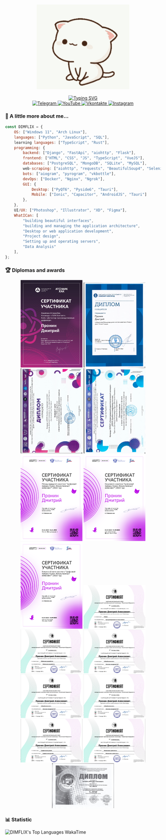 <div align="center">
    <img width=300 src="https://github.com/DIMFLIX-OFFICIAL/DIMFLIX-OFFICIAL/blob/main/cat.gif?raw=true"/>    
    <br/>
    <br/>
    <a href="https://git.io/typing-svg"><img src="https://readme-typing-svg.demolab.com?font=Fira+Code&weight=500&size=25&pause=1000&color=BD73F7&center=true&vCenter=true&random=false&width=500&height=22&lines=Greetings%2C+wanderer!+I'm+DIMFLIX!" alt="Typing SVG" /></a>
    <br/>
</div>

<div align="center">
    <a href="https://t.me/dimflix_official">
        <img src="https://img.shields.io/badge/-Telegram-090909?style=for-the-badge&logo=telegram&logoColor=27A0D9" alt="Telegram"/>
    </a>
    <a href="https://www.youtube.com/DIMFLIX">
        <img src="https://img.shields.io/badge/-YouTube-090909?style=for-the-badge&logo=YouTube&logoColor=FF0000" alt="YouTube"/>
    </a>
    <a href="https://vk.com/dimflix_official">
        <img src="https://img.shields.io/badge/-Vkontakte-090909?style=for-the-badge&logo=Vk&logoColor=4F7DB3" alt="Vkontakte"/>
    </a>
    <a href="https://www.instagram.com/dimflix_official">
        <img src="https://img.shields.io/badge/-Instagram-090909?style=for-the-badge&logo=instagram&logoColor=B4068E" alt="Instagram"/>
    </a>
</div>

### 👻 A little more about me...  
```javascript
const DIMFLIX = {
    OS: ["Windows 11", "Arch Linux"],
    languages: ["Python", "JavaScript", "SQL"],
    learning languages: ["TypeScript", "Rust"],
    programming: {
        backend: ["Django", "FastApi", "aiohttp", "Flask"],
        frontend: ["HTML", "CSS", "JS", "TypeScript", "VueJS"],
        databases: ["PostgreSQL", "MongoDB", "SQLite", "MySQL"],
        web-scraping: ["aiohttp", "requests", "BeautifulSoup4", "Selenium"],
        bots: ["aiogram", "pyrogram", "vkbottle"],
        devOps: ["Docker", "Nginx", "Ngrok"],
        GUI: {
            Desktop: ["PyQT6", "Pyside6", "Tauri"],
            Mobile: ["Ionic", "Capacitor", "AndroidJS", "Tauri"]
        },
    },
    UI/UX: ["Photoshop", "Illustrator", "XD", "Figma"],
    WhatICan: [
        "building beautiful interfaces",
        "building and managing the application architecture",
        "Desktop or web application development",
        "Project design",
        "Setting up and operating servers",
        "Data Analysis"
    ],
};
```
### 🏆 Diplomas and awards
<div align='center'>
    <img src="https://github.com/DIMFLIX-OFFICIAL/DIMFLIX-OFFICIAL/blob/main/Diploms/Атомик%20Хак.png" width=200 alt="Атомик Хак сертификат"/>
    <img src="https://github.com/DIMFLIX-OFFICIAL/DIMFLIX-OFFICIAL/blob/main/Diploms/Международный%20ВШЭ.png" width=200 alt="Высшая Школа Экономики Международный хакатон"/>
    <img src="https://github.com/DIMFLIX-OFFICIAL/DIMFLIX-OFFICIAL/blob/main/Diploms/Диплом%20Минина.png" width=200 alt="MininCode Диплом"/>
    <img src="https://github.com/DIMFLIX-OFFICIAL/DIMFLIX-OFFICIAL/blob/main/Diploms/Сертификат%20Минина.png" width=200 alt="MininCode сертификат"/>
    <img src="https://github.com/DIMFLIX-OFFICIAL/DIMFLIX-OFFICIAL/blob/main/Diploms/москва.png" width=200 alt="Москва, Цифровой прорыв"/>
    <img src="https://github.com/DIMFLIX-OFFICIAL/DIMFLIX-OFFICIAL/blob/main/Diploms/хабаровск.png" width=200 alt="Хабаровск, Цифровой прорыв"/>
    <img src="https://github.com/DIMFLIX-OFFICIAL/DIMFLIX-OFFICIAL/blob/main/Diploms/всероссийский.png" width=200 alt="Нижний Новгород, Цифровой прорыв"/>
    <img src="https://github.com/DIMFLIX-OFFICIAL/DIMFLIX-OFFICIAL/blob/main/Diploms/траектория будущего python.png" width=200 alt="траектория будущего python"/>
    <img src="https://github.com/DIMFLIX-OFFICIAL/DIMFLIX-OFFICIAL/blob/main/Diploms/траектория будущего мобильная разработка.png" width=200 alt="траектория будущего мобильная разработка"/>
    <img src="https://github.com/DIMFLIX-OFFICIAL/DIMFLIX-OFFICIAL/blob/main/Diploms/траектория будущего кибербезопасность.png" width=200 alt="траектория будущего devops"/>
    <img src="https://github.com/DIMFLIX-OFFICIAL/DIMFLIX-OFFICIAL/blob/main/Diploms/траектория будущего кибербезопасность.png" width=200 alt="траектория будущего нейросетевое искусство"/>
    <img src="https://github.com/DIMFLIX-OFFICIAL/DIMFLIX-OFFICIAL/blob/main/Diploms/траектория будущего кибербезопасность.png" width=200 alt="траектория будущего кибербезопасность"/>
    <img src="https://github.com/DIMFLIX-OFFICIAL/DIMFLIX-OFFICIAL/blob/main/Diploms/траектория будущего грфический дизайн.png" width=200 alt="траектория будущего графический дизайн"/>
    <img src="https://github.com/DIMFLIX-OFFICIAL/DIMFLIX-OFFICIAL/blob/main/Diploms/траектория будущего финансовая грамотность.png" width=200 alt="траектория будущего финансовая грамотность"/>
    <img src="https://github.com/DIMFLIX-OFFICIAL/DIMFLIX-OFFICIAL/blob/main/Diploms/IT чкалов.png" width=200 alt="IT чкалов"/>
</div>

### 📊 Statistic
<img height="300px" alt="DIMFLIX's Top Languages WakaTime" src="https://github-readme-stats.vercel.app/api/wakatime?username=DIMFLIX&theme=transparent&title_color=5acbe9&color=E3E3E3&text_color=DEDEDE&hide_border=true&text_bold=true&layout=compact" /><br>
